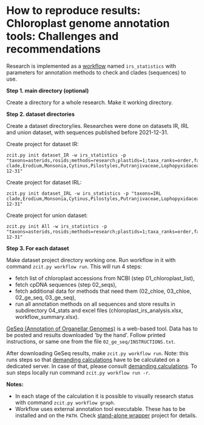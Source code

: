 # How to reproduce results:<br/>Chloroplast genome annotation tools: Challenges and recommendations

Research is implemented as a [workflow](project.md#workflow) named `irs_statistics`
with parameters for annotation methods to check and clades (sequences) to use.

**Step 1. main directory (optional)**

Create a directory for a whole research. Make it working directory.

**Step 2. dataset directories**

Create a dataset directory/ies. Researches were done on datasets IR, IRL and union dataset, with sequences published before 2021-12-31.

Create project for dataset IR:
```
zcit.py init dataset_IR -w irs_statistics -p "taxons=asterids,rosids;methods=research;plastids=1;taxa_ranks=order,family,genus;remove_clades=IRL clade,Erodium,Monsonia,Cytinus,Pilostyles,Putranjivaceae,Lophopyxidaceae,Ericaceae;max_update_date=2021-12-31"
```

Create project for dataset IRL:
```
zcit.py init dataset_IRL -w irs_statistics -p "taxons=IRL clade,Erodium,Monsonia,Cytinus,Pilostyles,Putranjivaceae,Lophopyxidaceae,Ericaceae;methods=research;plastids=1;taxa_ranks=order,family,genus;taxa_names=asterids,rosids;remove_clades=;max_update_date=2021-12-31"
```

Create project for union dataset:
```
zcit.py init All -w irs_statistics -p "taxons=asterids,rosids;methods=research;plastids=1;taxa_ranks=order,family,genus;max_update_date=2021-12-31"
```

**Step 3. For each dataset**

Make dataset project directory working one. Run workflow in it with command `zcit.py workflow run`. This will run 4 steps:

* fetch list of chloroplast accessions from NCBI (step 01_chloroplast_list),
* fetch cpDNA sequences (step 02_seqs),
* fetch additional data for methods that need them (02_chloe, 03_chloe, 02_ge_seq, 03_ge_seq),
* run all annotation methods on all sequences and store results in subdirectory 04_stats and excel files (chloroplast_irs_analysis.xlsx, workflow_summary.xlsx).

[GeSeq (Annotation of Organellar Genomes)](https://chlorobox.mpimp-golm.mpg.de/geseq.html) is a web-based tool.
Data has to be posted and results downloaded 'by the hand'.
Follow printed instructions, or same one from the file `02_ge_seq/INSTRUCTIONS.txt`.

After downloading GeSeq results, make `zcit.py workflow run`.
Note: this runs steps so that [demanding calculations](project.md#running_calculations) have to be calculated on a dedicated server.
In case of that, please consult [demanding calculations](project.md#running_calculations). To sun steps locally run command `zcit.py workflow run -r`.


**Notes:**

* In each stage of the calculation it is possible to visually research status with command `zcit.py workflow graph`.
* Workflow uses external annotation tool executable. These has to be installed and on the `PATH`. Check
[stand-alone wrapper](https://github.com/CroP-BioDiv/irs_wrappers) project for details.
